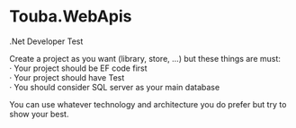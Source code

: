 # Touba.WebApis

.Net Developer Test<br />

Create a project as you want (library, store, …) but these things are must:<br />
·       Your project should be EF code first<br />
·       Your project should have Test<br />
·       You should consider SQL server as your main database<br />
 
You can use whatever technology and architecture you do prefer but try to show your best.
